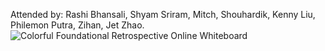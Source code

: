 Attended by: Rashi Bhansali, Shyam Sriram, Mitch, Shouhardik, Kenny Liu, Philemon Putra, Zihan, Jet Zhao.
![Colorful Foundational Retrospective Online Whiteboard](https://github.com/user-attachments/assets/ca0ae046-1ffa-4f07-a5fb-a0bc43a3ab8f)
